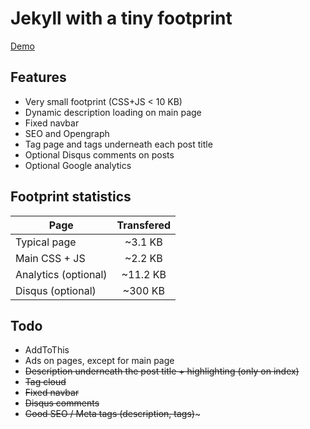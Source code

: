 # Jekyll with a tiny footprint

[Demo](http://rpiai.com/jekyll-minimal/)


## Features

- Very small footprint (CSS+JS < 10 KB)
- Dynamic description loading on main page
- Fixed navbar
- SEO and Opengraph
- Tag page and tags underneath each post title
- Optional Disqus comments on posts
- Optional Google analytics

## Footprint statistics

| Page        | Transfered           |
| ------------- |:-------------:|
| Typical page   | ~3.1 KB |
| Main CSS + JS   | ~2.2 KB |
| Analytics (optional)   | ~11.2 KB |
| Disqus (optional)   | ~300 KB |

## Todo

- AddToThis
- Ads on pages, except for main page
- ~~Description underneath the post title + highlighting (only on index)~~
- ~~Tag cloud~~
- ~~Fixed navbar~~
- ~~Disqus comments~~
- ~~Good SEO / Meta tags (description, tags)~~~


